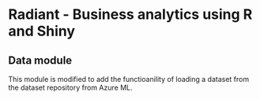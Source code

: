 # Radiant - Business analytics using R and Shiny

## Data module

This module is modified to add the functioanility of loading a dataset from the dataset repository from Azure ML.



